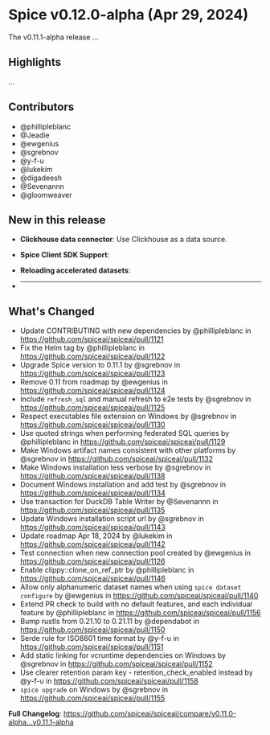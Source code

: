 # Spice v0.12.0-alpha (Apr 29, 2024)

The v0.11.1-alpha release ...

## Highlights

...

## Contributors

- @phillipleblanc
- @Jeadie
- @ewgenius
- @sgrebnov
- @y-f-u
- @lukekim
- @digadeesh
- @Sevenannn
- @gloomweaver

## New in this release

- **Clickhouse data connector**: Use Clickhouse as a data source.

- **Spice Client SDK Support**: 

- **Reloading accelerated datasets**:

- ****

## What's Changed

- Update CONTRIBUTING with new dependencies by @phillipleblanc in https://github.com/spiceai/spiceai/pull/1121
- Fix the Helm tag by @phillipleblanc in https://github.com/spiceai/spiceai/pull/1122
- Upgrade Spice version to 0.11.1 by @sgrebnov in https://github.com/spiceai/spiceai/pull/1123
- Remove 0.11 from roadmap by @ewgenius in https://github.com/spiceai/spiceai/pull/1124
- Include `refresh_sql` and manual refresh to e2e tests by @sgrebnov in https://github.com/spiceai/spiceai/pull/1125
- Respect executables file extension on Windows by @sgrebnov in https://github.com/spiceai/spiceai/pull/1130
- Use quoted strings when performing federated SQL queries by @phillipleblanc in https://github.com/spiceai/spiceai/pull/1129
- Make Windows artifact names consistent with other platforms by @sgrebnov in https://github.com/spiceai/spiceai/pull/1132
- Make Windows installation less verbose by @sgrebnov in https://github.com/spiceai/spiceai/pull/1138
- Document Windows installation and add test by @sgrebnov in https://github.com/spiceai/spiceai/pull/1134
- Use transaction for DuckDB Table Writer by @Sevenannn in https://github.com/spiceai/spiceai/pull/1135
- Update Windows installation script url by @sgrebnov in https://github.com/spiceai/spiceai/pull/1143
- Update roadmap Apr 18, 2024 by @lukekim in https://github.com/spiceai/spiceai/pull/1142
- Test connection when new connection pool created by @ewgenius in https://github.com/spiceai/spiceai/pull/1126
- Enable clippy::clone_on_ref_ptr by @phillipleblanc in https://github.com/spiceai/spiceai/pull/1146
- Allow only alphanumeric dataset names when using `spice dataset configure` by @ewgenius in https://github.com/spiceai/spiceai/pull/1140
- Extend PR check to build with no default features, and each individual feature by @phillipleblanc in https://github.com/spiceai/spiceai/pull/1156
- Bump rustls from 0.21.10 to 0.21.11 by @dependabot in https://github.com/spiceai/spiceai/pull/1150
- Serde rule for ISO8601 time format by @y-f-u in https://github.com/spiceai/spiceai/pull/1151
- Add static linking for vcruntime dependencies on Windows by @sgrebnov in https://github.com/spiceai/spiceai/pull/1152
- Use clearer retention param key - retention_check_enabled instead by @y-f-u in https://github.com/spiceai/spiceai/pull/1158
- `spice upgrade` on Windows by @sgrebnov in https://github.com/spiceai/spiceai/pull/1155

**Full Changelog**: https://github.com/spiceai/spiceai/compare/v0.11.0-alpha...v0.11.1-alpha
